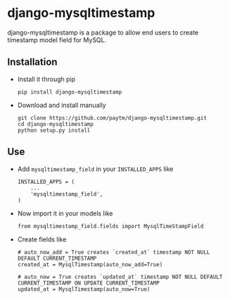# django-mysqltimestamp

django-mysqltimestamp is a package to allow end users to create timestamp model field for MySQL.

## Installation

* Install it through pip
    ```
    pip install django-mysqltimestamp
    ```

* Download and install manually

    ```
    git clone https://github.com/paytm/django-mysqltimestamp.git
    cd django-mysqltimestamp
    python setup.py install
    ```

## Use

* Add `mysqltimestamp_field` in your `INSTALLED_APPS` like

    ```
    INSTALLED_APPS = (
        ...
        'mysqltimestamp_field',
    )
    ```

* Now import it in your models like

    ```
    from mysqltimestamp_field.fields import MysqlTimeStampField
    ```

* Create fields like

    ```
    # auto_now_add = True creates `created_at` timestamp NOT NULL DEFAULT CURRENT_TIMESTAMP
    created_at = MysqlTimestamp(auto_now_add=True)

    # auto_now = True creates `updated_at` timestamp NOT NULL DEFAULT CURRENT_TIMESTAMP ON UPDATE CURRENT_TIMESTAMP
    updated_at = MysqlTimestamp(auto_now=True)
    ```